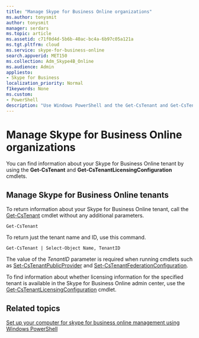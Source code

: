 ```yaml
---
title: "Manage Skype for Business Online organizations"
ms.author: tonysmit
author: tonysmit
manager: serdars
ms.topic: article
ms.assetid: c71f0d4d-5b6b-40ac-bc4a-6b97c05a121a
ms.tgt.pltfrm: cloud
ms.service: skype-for-business-online
search.appverid: MET150
ms.collection: Adm_Skype4B_Online
ms.audience: Admin
appliesto:
- Skype for Business
localization_priority: Normal
f1keywords: None
ms.custom:
- PowerShell
description: "Use Windows PowerShell and the Get-CsTenant and Get-CsTenantLicensingConfiguration cmdlets to get information about your Skype for Business Online tenant."
---
```


# Manage Skype for Business Online organizations

You can find information about your Skype for Business Online tenant by using the **Get-CsTenant** and **Get-CsTenantLicensingConfiguration** cmdlets.
  
## Manage Skype for Business Online tenants

To return information about your Skype for Business Online tenant, call the [Get-CsTenant](https://go.microsoft.com/fwlink/p/?linkid=849599) cmdlet without any additional parameters.
  
```
Get-CsTenant
```

To return just the tenant name and ID, use this command.
  
```
Get-CsTenant | Select-Object Name, TenantID
```

The value of the  _TenantID_ parameter is required when running cmdlets such as [Set-CsTenantPublicProvider](https://go.microsoft.com/fwlink/p/?linkid=849602) and [Set-CsTenantFederationConfiguration](https://technet.microsoft.com/en-us/library/jj994080.aspx).
  
To find information about whether licensing information for the specified tenant is available in the Skype for Business Online admin center, use the [Get-CsTenantLicensingConfiguration](https://go.microsoft.com/fwlink/p/?linkid=849606) cmdlet.
  
## Related topics
[Set up your computer for skype for business online management using Windows PowerShell](set-up-your-computer-for-windows-powershell.md)

  
 